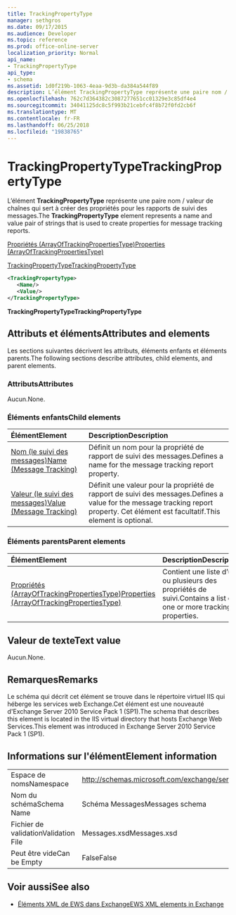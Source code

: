 ```yaml
---
title: TrackingPropertyType
manager: sethgros
ms.date: 09/17/2015
ms.audience: Developer
ms.topic: reference
ms.prod: office-online-server
localization_priority: Normal
api_name:
- TrackingPropertyType
api_type:
- schema
ms.assetid: 1d0f219b-1063-4eaa-9d3b-da384a544f89
description: L’élément TrackingPropertyType représente une paire nom / valeur de chaînes qui sert à créer des propriétés pour les rapports de suivi des messages.
ms.openlocfilehash: 762c7d364382c3087277651cc01329e3c85df4e4
ms.sourcegitcommit: 34041125dc8c5f993b21cebfc4f8b72f0fd2cb6f
ms.translationtype: MT
ms.contentlocale: fr-FR
ms.lasthandoff: 06/25/2018
ms.locfileid: "19838765"
---
```

# <a name="trackingpropertytype"></a><span data-ttu-id="ed099-103">TrackingPropertyType</span><span class="sxs-lookup"><span data-stu-id="ed099-103">TrackingPropertyType</span></span>

<span data-ttu-id="ed099-104">L’élément **TrackingPropertyType** représente une paire nom / valeur de chaînes qui sert à créer des propriétés pour les rapports de suivi des messages.</span><span class="sxs-lookup"><span data-stu-id="ed099-104">The **TrackingPropertyType** element represents a name and value pair of strings that is used to create properties for message tracking reports.</span></span> 
  
[<span data-ttu-id="ed099-105">Propriétés (ArrayOfTrackingPropertiesType)</span><span class="sxs-lookup"><span data-stu-id="ed099-105">Properties (ArrayOfTrackingPropertiesType)</span></span>](properties-arrayoftrackingpropertiestype.md)
  
[<span data-ttu-id="ed099-106">TrackingPropertyType</span><span class="sxs-lookup"><span data-stu-id="ed099-106">TrackingPropertyType</span></span>](trackingpropertytype.md)
  
```xml
<TrackingPropertyType>
   <Name/>
   <Value/>
</TrackingPropertyType>
```

 <span data-ttu-id="ed099-107">**TrackingPropertyType**</span><span class="sxs-lookup"><span data-stu-id="ed099-107">**TrackingPropertyType**</span></span>
## <a name="attributes-and-elements"></a><span data-ttu-id="ed099-108">Attributs et éléments</span><span class="sxs-lookup"><span data-stu-id="ed099-108">Attributes and elements</span></span>

<span data-ttu-id="ed099-109">Les sections suivantes décrivent les attributs, éléments enfants et éléments parents.</span><span class="sxs-lookup"><span data-stu-id="ed099-109">The following sections describe attributes, child elements, and parent elements.</span></span>
  
### <a name="attributes"></a><span data-ttu-id="ed099-110">Attributs</span><span class="sxs-lookup"><span data-stu-id="ed099-110">Attributes</span></span>

<span data-ttu-id="ed099-111">Aucun.</span><span class="sxs-lookup"><span data-stu-id="ed099-111">None.</span></span>
  
### <a name="child-elements"></a><span data-ttu-id="ed099-112">Éléments enfants</span><span class="sxs-lookup"><span data-stu-id="ed099-112">Child elements</span></span>

|<span data-ttu-id="ed099-113">**Élément**</span><span class="sxs-lookup"><span data-stu-id="ed099-113">**Element**</span></span>|<span data-ttu-id="ed099-114">**Description**</span><span class="sxs-lookup"><span data-stu-id="ed099-114">**Description**</span></span>|
|:-----|:-----|
|[<span data-ttu-id="ed099-115">Nom (le suivi des messages)</span><span class="sxs-lookup"><span data-stu-id="ed099-115">Name (Message Tracking)</span></span>](name-message-tracking.md) <br/> |<span data-ttu-id="ed099-116">Définit un nom pour la propriété de rapport de suivi des messages.</span><span class="sxs-lookup"><span data-stu-id="ed099-116">Defines a name for the message tracking report property.</span></span>  <br/> |
|[<span data-ttu-id="ed099-117">Valeur (le suivi des messages)</span><span class="sxs-lookup"><span data-stu-id="ed099-117">Value (Message Tracking)</span></span>](value-message-tracking.md) <br/> |<span data-ttu-id="ed099-118">Définit une valeur pour la propriété de rapport de suivi des messages.</span><span class="sxs-lookup"><span data-stu-id="ed099-118">Defines a value for the message tracking report property.</span></span> <span data-ttu-id="ed099-119">Cet élément est facultatif.</span><span class="sxs-lookup"><span data-stu-id="ed099-119">This element is optional.</span></span>  <br/> |
   
### <a name="parent-elements"></a><span data-ttu-id="ed099-120">Éléments parents</span><span class="sxs-lookup"><span data-stu-id="ed099-120">Parent elements</span></span>

|<span data-ttu-id="ed099-121">**Élément**</span><span class="sxs-lookup"><span data-stu-id="ed099-121">**Element**</span></span>|<span data-ttu-id="ed099-122">**Description**</span><span class="sxs-lookup"><span data-stu-id="ed099-122">**Description**</span></span>|
|:-----|:-----|
|[<span data-ttu-id="ed099-123">Propriétés (ArrayOfTrackingPropertiesType)</span><span class="sxs-lookup"><span data-stu-id="ed099-123">Properties (ArrayOfTrackingPropertiesType)</span></span>](properties-arrayoftrackingpropertiestype.md) <br/> |<span data-ttu-id="ed099-124">Contient une liste d’un ou plusieurs des propriétés de suivi.</span><span class="sxs-lookup"><span data-stu-id="ed099-124">Contains a list of one or more tracking properties.</span></span>  <br/> |
   
## <a name="text-value"></a><span data-ttu-id="ed099-125">Valeur de texte</span><span class="sxs-lookup"><span data-stu-id="ed099-125">Text value</span></span>

<span data-ttu-id="ed099-126">Aucun.</span><span class="sxs-lookup"><span data-stu-id="ed099-126">None.</span></span>
  
## <a name="remarks"></a><span data-ttu-id="ed099-127">Remarques</span><span class="sxs-lookup"><span data-stu-id="ed099-127">Remarks</span></span>

<span data-ttu-id="ed099-128">Le schéma qui décrit cet élément se trouve dans le répertoire virtuel IIS qui héberge les services web Exchange.Cet élément est une nouveauté d'Exchange Server 2010 Service Pack 1 (SP1).</span><span class="sxs-lookup"><span data-stu-id="ed099-128">The schema that describes this element is located in the IIS virtual directory that hosts Exchange Web Services.This element was introduced in Exchange Server 2010 Service Pack 1 (SP1).</span></span>
  
## <a name="element-information"></a><span data-ttu-id="ed099-129">Informations sur l'élément</span><span class="sxs-lookup"><span data-stu-id="ed099-129">Element information</span></span>

|||
|:-----|:-----|
|<span data-ttu-id="ed099-130">Espace de noms</span><span class="sxs-lookup"><span data-stu-id="ed099-130">Namespace</span></span>  <br/> |http://schemas.microsoft.com/exchange/services/2006/messages  <br/> |
|<span data-ttu-id="ed099-131">Nom du schéma</span><span class="sxs-lookup"><span data-stu-id="ed099-131">Schema Name</span></span>  <br/> |<span data-ttu-id="ed099-132">Schéma Messages</span><span class="sxs-lookup"><span data-stu-id="ed099-132">Messages schema</span></span>  <br/> |
|<span data-ttu-id="ed099-133">Fichier de validation</span><span class="sxs-lookup"><span data-stu-id="ed099-133">Validation File</span></span>  <br/> |<span data-ttu-id="ed099-134">Messages.xsd</span><span class="sxs-lookup"><span data-stu-id="ed099-134">Messages.xsd</span></span>  <br/> |
|<span data-ttu-id="ed099-135">Peut être vide</span><span class="sxs-lookup"><span data-stu-id="ed099-135">Can be Empty</span></span>  <br/> |<span data-ttu-id="ed099-136">False</span><span class="sxs-lookup"><span data-stu-id="ed099-136">False</span></span>  <br/> |
   
## <a name="see-also"></a><span data-ttu-id="ed099-137">Voir aussi</span><span class="sxs-lookup"><span data-stu-id="ed099-137">See also</span></span>



- [<span data-ttu-id="ed099-138">Éléments XML de EWS dans Exchange</span><span class="sxs-lookup"><span data-stu-id="ed099-138">EWS XML elements in Exchange</span></span>](ews-xml-elements-in-exchange.md)

